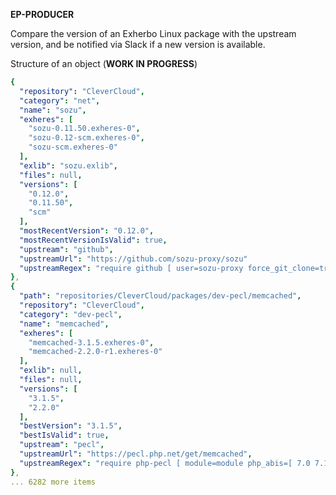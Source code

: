 **EP-PRODUCER**
&nbsp;

Compare the version of an Exherbo Linux package with the upstream version, and be notified via Slack if a new version is available.

Structure of an object (**WORK IN PROGRESS**)
```yaml
{
  "repository": "CleverCloud",
  "category": "net",
  "name": "sozu",
  "exheres": [
    "sozu-0.11.50.exheres-0",
    "sozu-0.12-scm.exheres-0",
    "sozu-scm.exheres-0"
  ],
  "exlib": "sozu.exlib",
  "files": null,
  "versions": [
    "0.12.0",
    "0.11.50",
    "scm"
  ],
  "mostRecentVersion": "0.12.0",
  "mostRecentVersionIsValid": true,
  "upstream": "github",
  "upstreamUrl": "https://github.com/sozu-proxy/sozu"
  "upstreamRegex": "require github [ user=sozu-proxy force_git_clone=true ] cargo"
},
{
  "path": "repositories/CleverCloud/packages/dev-pecl/memcached",
  "repository": "CleverCloud",
  "category": "dev-pecl",
  "name": "memcached",
  "exheres": [
    "memcached-3.1.5.exheres-0",
    "memcached-2.2.0-r1.exheres-0"
  ],
  "exlib": null,
  "files": null,
  "versions": [
    "3.1.5",
    "2.2.0"
  ],
  "bestVersion": "3.1.5",
  "bestIsValid": true,
  "upstream": "pecl",
  "upstreamUrl": "https://pecl.php.net/get/memcached",
  "upstreamRegex": "require php-pecl [ module=module php_abis=[ 7.0 7.1 7.2 7.3 7.4 ] ]"
},
... 6282 more items
```
